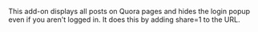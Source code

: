 This add-on displays all posts on Quora pages and hides the login popup even if you aren't logged in. It does this by adding share=1 to the URL.
